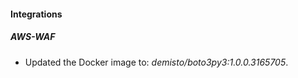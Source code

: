 
#### Integrations

##### AWS-WAF

- Updated the Docker image to: *demisto/boto3py3:1.0.0.3165705*.

